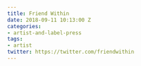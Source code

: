 ```yaml
---
title: Friend Within
date: 2018-09-11 10:13:00 Z
categories:
- artist-and-label-press
tags:
- artist
twitter: https://twitter.com/friendwithin
---
```


